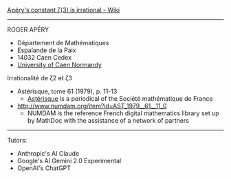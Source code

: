 [Apéry's constant ζ(3) is irrational - Wiki](https://en.wikipedia.org/wiki/Apéry%27s_theorem)

- - - -

ROGER APÉRY

* Département de Mathématiques
* Espalande de la Paix
* 14032 Caen Cedex
* [University of Caen Normandy](https://www.unicaen.fr/en/international-en/welcome-to-unicaen/)

Irrationalité de ζ2 et ζ3

* Astérisque, tome 61 (1979), p. 11-13
  * [Astérisque](https://smf.emath.fr/Publications/Asterisque/) is a periodical of the Société mathématique de France 
* <http://www.numdam.org/item?id=AST_1979__61__11_0>
  * NUMDAM is the reference French digital mathematics library set up by MathDoc with the assistance of a network of partners


- - - -


Tutors: 

* Anthropic's AI Claude
* Google's AI Gemini 2.0 Experimental
* OpenAI's ChatGPT


